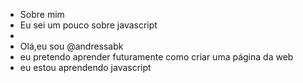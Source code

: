 - Sobre mim
- Eu sei um pouco sobre javascript
- 
- Olá,eu sou @andressabk
- eu pretendo aprender futuramente como criar uma página da web
- eu estou aprendendo javascript

<!---
andressabk/andressabk is a ✨ special ✨ repository because its `README.md` (this file) appears on your GitHub profile.
You can click the Preview link to take a look at your changes.
--->
